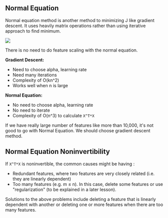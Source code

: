 ## Normal Equation

Normal equation method is another method to minimizing J like gradient descent. It uses heavily matrix operations rather than using iterative approach to find minimum.

![](http://bit.ly/2jQWx8C)


There is no need to do feature scaling with the normal equation.

__Gradient Descent:__
- Need to choose alpha, learning rate
- Need many iterations
- Complexity of O(kn^2)
- Works well when n is large

__Normal Equation:__
- No need to choose alpha, learning rate
- No need to iterate
- Complexity of O(n^3) to calculate ```X^T*X```

If we have really large number of features like more than 10,000, it's not good to go with Normal Equation. We should choose gradient descent method.


## Normal Equation Noninvertibility

If ```X^T*X``` is noninvertible, the common causes might be having :

- Redundant features, where two features are very closely related (i.e. they are linearly dependent)
- Too many features (e.g. m ≤ n). In this case, delete some features or use "regularization" (to be explained in a later lesson).

Solutions to the above problems include deleting a feature that is linearly dependent with another or deleting one or more features when there are too many features.
